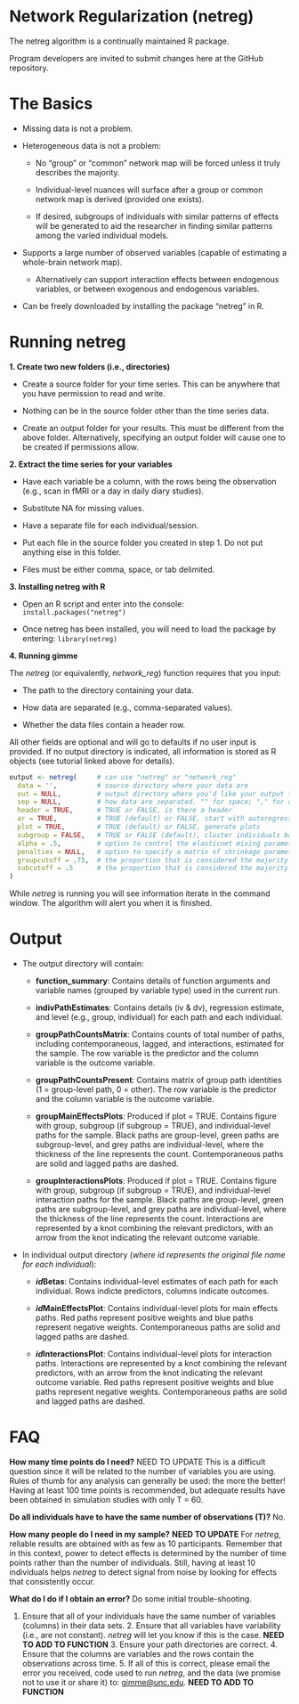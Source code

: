 <!-- README.md is generated from README.Rmd. Please edit that file -->

# **Network Regularization (netreg)**

The netreg algorithm is a continually maintained R package.

Program developers are invited to submit changes here at the GitHub
repository.

# **The Basics**

  - Missing data is not a problem.

  - Heterogeneous data is not a problem:
    
      - No “group” or “common” network map will be forced unless it
        truly describes the majority.
    
      - Individual-level nuances will surface after a group or common
        network map is derived (provided one exists).
    
      - If desired, subgroups of individuals with similar patterns of
        effects will be generated to aid the researcher in finding
        similar patterns among the varied individual models.

  - Supports a large number of observed variables (capable of estimating
    a whole-brain network map).
    
      - Alternatively can support interaction effects between endogenous
        variables, or between exogenous and endogenous variables.

  - Can be freely downloaded by installing the package “netreg” in R.

# **Running netreg**

**1. Create two new folders (i.e., directories)**

  - Create a source folder for your time series. This can be anywhere
    that you have permission to read and write.

  - Nothing can be in the source folder other than the time series data.

  - Create an output folder for your results. This must be different
    from the above folder. Alternatively, specifying an output folder
    will cause one to be created if permissions allow.

**2. Extract the time series for your variables**

  - Have each variable be a column, with the rows being the observation
    (e.g., scan in fMRI or a day in daily diary studies).

  - Substitute NA for missing values.

  - Have a separate file for each individual/session.

  - Put each file in the source folder you created in step 1. Do not put
    anything else in this folder.

  - Files must be either comma, space, or tab delimited.

**3. Installing netreg with R**

  - Open an R script and enter into the console:
    `install.packages("netreg")`

  - Once netreg has been installed, you will need to load the package by
    entering: `library(netreg)`

**4. Running gimme**

The *netreg* (or equivalently, *network\_reg*) function requires that
you input:

  - The path to the directory containing your data.

  - How data are separated (e.g., comma-separated values).

  - Whether the data files contain a header row.

All other fields are optional and will go to defaults if no user input
is provided. If no output directory is indicated, all information is
stored as R objects (see tutorial linked above for details).

``` r
output <- netreg(     # can use "netreg" or "network_reg"
  data = '',          # source directory where your data are 
  out = NULL,         # output directory where you'd like your output to go (if NULL, output will only be saved in a list object)
  sep = NULL,         # how data are separated. "" for space; "," for comma, "/t" for tab-delimited
  header = TRUE,      # TRUE or FALSE, is there a header
  ar = TRUE,          # TRUE (default) or FALSE, start with autoregressive paths open
  plot = TRUE,        # TRUE (default) or FALSE, generate plots
  subgroup = FALSE,   # TRUE or FALSE (default), cluster individuals based on similarities in effects
  alpha = .5,         # option to control the elasticnet mixing parameter; alpha = .5 (default), alpha = 1 is the lasso penalty, alpha = 0 is the ridge regression penalty
  penalties = NULL,   # option to specify a matrix of shrinkage parameters that will control the initial search for a group-level network map
  groupcutoff = .75,  # the proportion that is considered the majority at the group level
  subcutoff = .5      # the proportion that is considered the majority at the subgroup level
)        
```

While *netreg* is running you will see information iterate in the
command window. The algorithm will alert you when it is finished.

# **Output**

  - The output directory will contain:
    
      - **function\_summary**: Contains details of function arguments
        and variable names (grouped by variable type) used in the
        current run.
    
      - **indivPathEstimates**: Contains details (iv & dv), regression
        estimate, and level (e.g., group, individual) for each path and
        each individual.
    
      - **groupPathCountsMatrix**: Contains counts of total number of
        paths, including contemporaneous, lagged, and interactions,
        estimated for the sample. The row variable is the predictor and
        the column variable is the outcome variable.
    
      - **groupPathCountsPresent**: Contains matrix of group path
        identities (1 = group-level path, 0 = other). The row variable
        is the predictor and the column variable is the outcome
        variable.
    
      - **groupMainEffectsPlots**: Produced if plot = TRUE. Contains
        figure with group, subgroup (if subgroup = TRUE), and
        individual-level paths for the sample. Black paths are
        group-level, green paths are subgroup-level, and grey paths are
        individual-level, where the thickness of the line represents the
        count. Contemporaneous paths are solid and lagged paths are
        dashed.
    
      - **groupInteractionsPlots**: Produced if plot = TRUE. Contains
        figure with group, subgroup (if subgroup = TRUE), and
        individual-level interaction paths for the sample. Black paths
        are group-level, green paths are subgroup-level, and grey paths
        are individual-level, where the thickness of the line represents
        the count. Interactions are represented by a knot combining the
        relevant predictors, with an arrow from the knot indicating the
        relevant outcome variable.

  - In individual output directory (*where id represents the original
    file name for each individual*):
    
      - ***id*Betas**: Contains individual-level estimates of each path
        for each individual. Rows indicte predictors, columns indicate
        outcomes.
    
      - ***id*MainEffectsPlot**: Contains individual-level plots for
        main effects paths. Red paths represent positive weights and
        blue paths represent negative weights. Contemporaneous paths are
        solid and lagged paths are dashed.
    
      - ***id*InteractionsPlot**: Contains individual-level plots for
        interaction paths. Interactions are represented by a knot
        combining the relevant predictors, with an arrow from the knot
        indicating the relevant outcome variable. Red paths represent
        positive weights and blue paths represent negative weights.
        Contemporaneous paths are solid and lagged paths are dashed.

# **FAQ**

**How many time points do I need?** NEED TO UPDATE This is a difficult
question since it will be related to the number of variables you are
using. Rules of thumb for any analysis can generally be used: the more
the better\! Having at least 100 time points is recommended, but
adequate results have been obtained in simulation studies with only T =
60.

**Do all individuals have to have the same number of observations (T)?**
No.

**How many people do I need in my sample?** **NEED TO UPDATE** For
*netreg*, reliable results are obtained with as few as 10 participants.
Remember that in this context, power to detect effects is determined by
the number of time points rather than the number of individuals. Still,
having at least 10 individuals helps *netreg* to detect signal from
noise by looking for effects that consistently occur.

**What do I do if I obtain an error?** Do some initial trouble-shooting.
1. Ensure that all of your individuals have the same number of variables
(columns) in their data sets. 2. Ensure that all variables have
variability (i.e., are not constant). *netreg* will let you know if this
is the case. **NEED TO ADD TO FUNCTION** 3. Ensure your path directories
are correct. 4. Ensure that the columns are variables and the rows
contain the observations across time. 5. If all of this is correct,
please email the error you received, code used to run *netreg*, and the
data (we promise not to use it or share it) to: <gimme@unc.edu>. **NEED
TO ADD TO FUNCTION**
